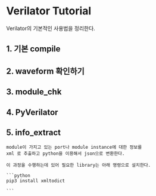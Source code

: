 # Verilator Tutorial

Verilator의 기본적인 사용법을 정리한다.

## 1. 기본 compile

## 2. waveform 확인하기

## 3. module_chk

## 4. PyVerilator

## 5. info_extract

	module이 가지고 있는 port나 module instance에 대한 정보를  
	xml 로 추출하고 python을 이용해서 json으로 변환한다. 

	이 과정을 수행하는데 있어 필요한 library는 아래 명령으로 설치한다. 

	```python
	pip3 install xmltodict

	```

